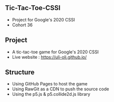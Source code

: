 ## Tic-Tac-Toe-CSSI
 * Project for Google's 2020 CSSI
 * Cohort 36
## Project
* A tic-tac-toe game for Google's 2020 CSSI
* Live website : https://uli-oli.github.io/
## Structure
* Using GitHub Pages to host the game
* Using RawGit as a CDN to push the source code
* Using the p5.js & p5.collide2d.js library
